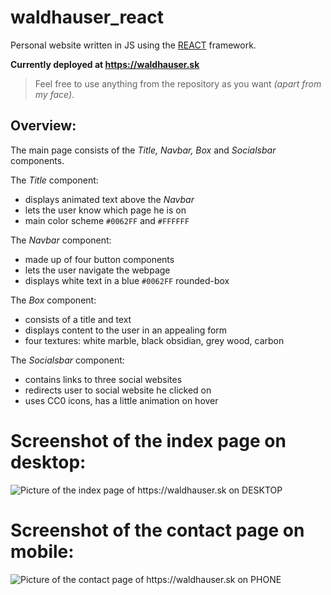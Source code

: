 <!-- This is also mainly a readme writing excercise -->
<!-- pls no bulli, but feedback is welcome :) -->
# waldhauser_react
Personal website written in JS using the [REACT](https://react.dev/) framework.

**Currently deployed at https://waldhauser.sk**
>Feel free to use anything from the repository as you want *(apart from my face)*.

## Overview:

The main page consists of the *Title, Navbar, Box* and *Socialsbar* components.

The *Title* component:
- displays animated text above the *Navbar*
- lets the user know which page he is on
- main color scheme `#0062FF` and `#FFFFFF`

The *Navbar* component:
- made up of four button components
- lets the user navigate the webpage
- displays white text in a blue `#0062FF` rounded-box

The *Box* component: 
- consists of a title and text
- displays content to the user in an appealing form
- four textures: white marble, black obsidian, grey wood, carbon

The *Socialsbar* component:
- contains links to three social websites
- redirects user to social website he clicked on
- uses CC0 icons, has a little animation on hover

# Screenshot of the index page on desktop:
![Picture of the index page of https://waldhauser.sk on DESKTOP](https://cloud.waldhauser.sk/index.php/s/eXDaZ25a5684Q7Z/download/website1.png)

# Screenshot of the contact page on mobile:
![Picture of the contact page of https://waldhauser.sk on PHONE](https://cloud.waldhauser.sk/index.php/s/8mEAYAAoQAJZ7Nt/download/website2.png)
